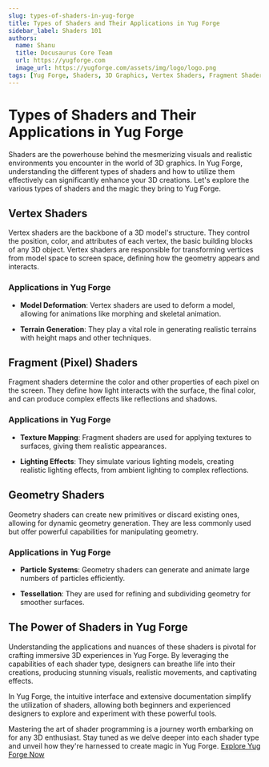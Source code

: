 ```yaml
---
slug: types-of-shaders-in-yug-forge
title: Types of Shaders and Their Applications in Yug Forge
sidebar_label: Shaders 101
authors:
  name: Shanu
  title: Docusaurus Core Team
  url: https://yugforge.com
  image_url: https://yugforge.com/assets/img/logo/logo.png
tags: [Yug Forge, Shaders, 3D Graphics, Vertex Shaders, Fragment Shaders, Geometry Shaders, Shader Applications, Computer Graphics, docusaurus]
---
```


# Types of Shaders and Their Applications in Yug Forge

Shaders are the powerhouse behind the mesmerizing visuals and realistic environments you encounter in the world of 3D graphics. In Yug Forge, understanding the different types of shaders and how to utilize them effectively can significantly enhance your 3D creations. Let's explore the various types of shaders and the magic they bring to Yug Forge.

## Vertex Shaders

Vertex shaders are the backbone of a 3D model's structure. They control the position, color, and attributes of each vertex, the basic building blocks of any 3D object. Vertex shaders are responsible for transforming vertices from model space to screen space, defining how the geometry appears and interacts.

### Applications in Yug Forge

- **Model Deformation**: Vertex shaders are used to deform a model, allowing for animations like morphing and skeletal animation.

- **Terrain Generation**: They play a vital role in generating realistic terrains with height maps and other techniques.

## Fragment (Pixel) Shaders

Fragment shaders determine the color and other properties of each pixel on the screen. They define how light interacts with the surface, the final color, and can produce complex effects like reflections and shadows.

### Applications in Yug Forge

- **Texture Mapping**: Fragment shaders are used for applying textures to surfaces, giving them realistic appearances.

- **Lighting Effects**: They simulate various lighting models, creating realistic lighting effects, from ambient lighting to complex reflections.

## Geometry Shaders

Geometry shaders can create new primitives or discard existing ones, allowing for dynamic geometry generation. They are less commonly used but offer powerful capabilities for manipulating geometry.

### Applications in Yug Forge

- **Particle Systems**: Geometry shaders can generate and animate large numbers of particles efficiently.

- **Tessellation**: They are used for refining and subdividing geometry for smoother surfaces.

## The Power of Shaders in Yug Forge

Understanding the applications and nuances of these shaders is pivotal for crafting immersive 3D experiences in Yug Forge. By leveraging the capabilities of each shader type, designers can breathe life into their creations, producing stunning visuals, realistic movements, and captivating effects.

In Yug Forge, the intuitive interface and extensive documentation simplify the utilization of shaders, allowing both beginners and experienced designers to explore and experiment with these powerful tools.

Mastering the art of shader programming is a journey worth embarking on for any 3D enthusiast. Stay tuned as we delve deeper into each shader type and unveil how they're harnessed to create magic in Yug Forge. [Explore Yug Forge Now](https://www.yugforge.com)
